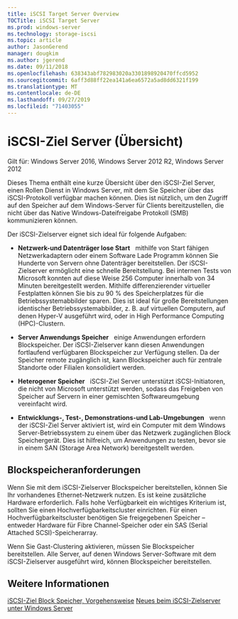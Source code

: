 ```yaml
---
title: iSCSI Target Server Overview
TOCTitle: iSCSI Target Server
ms.prod: windows-server
ms.technology: storage-iscsi
ms.topic: article
author: JasonGerend
manager: dougkim
ms.author: jgerend
ms.date: 09/11/2018
ms.openlocfilehash: 638343abf782983020a3301898920470ffcd5952
ms.sourcegitcommit: 6aff3d88ff22ea141a6ea6572a5ad8dd6321f199
ms.translationtype: MT
ms.contentlocale: de-DE
ms.lasthandoff: 09/27/2019
ms.locfileid: "71403055"
---
```

# <a name="iscsi-target-server-overview"></a>iSCSI-Ziel Server (Übersicht)

Gilt für: Windows Server 2016, Windows Server 2012 R2, Windows Server 2012

Dieses Thema enthält eine kurze Übersicht über den iSCSI-Ziel Server, einen Rollen Dienst in Windows Server, mit dem Sie Speicher über das iSCSI-Protokoll verfügbar machen können. Dies ist nützlich, um den Zugriff auf den Speicher auf dem Windows-Server für Clients bereitzustellen, die nicht über das Native Windows-Dateifreigabe Protokoll (SMB) kommunizieren können.

Der iSCSI-Zielserver eignet sich ideal für folgende Aufgaben:

* **Netzwerk-und Datenträger lose Start**   mithilfe von Start fähigen Netzwerkadaptern oder einem Software Lade Programm können Sie Hunderte von Servern ohne Datenträger bereitstellen. Der iSCSI-Zielserver ermöglicht eine schnelle Bereitstellung. Bei internen Tests von Microsoft konnten auf diese Weise 256 Computer innerhalb von 34 Minuten bereitgestellt werden. Mithilfe differenzierender virtueller Festplatten können Sie bis zu 90 % des Speicherplatzes für die Betriebssystemabbilder sparen. Dies ist ideal für große Bereitstellungen identischer Betriebssystemabbilder, z. B. auf virtuellen Computern, auf denen Hyper-V ausgeführt wird, oder in High Performance Computing (HPC)-Clustern.

* **Server Anwendungs Speicher**   einige Anwendungen erfordern Blockspeicher. Der iSCSI-Zielserver kann diesen Anwendungen fortlaufend verfügbaren Blockspeicher zur Verfügung stellen. Da der Speicher remote zugänglich ist, kann Blockspeicher auch für zentrale Standorte oder Filialen konsolidiert werden.

* **Heterogener Speicher**   iSCSI-Ziel Server unterstützt iSCSI-Initiatoren, die nicht von Microsoft unterstützt werden, sodass das Freigeben von Speicher auf Servern in einer gemischten Softwareumgebung vereinfacht wird.

* **Entwicklungs-, Test-, Demonstrations-und Lab-Umgebungen**   wenn der iSCSI-Ziel Server aktiviert ist, wird ein Computer mit dem Windows Server-Betriebssystem zu einem über das Netzwerk zugänglichen Block Speichergerät. Dies ist hilfreich, um Anwendungen zu testen, bevor sie in einem SAN (Storage Area Network) bereitgestellt werden.

## <a name="block-storage-requirements"></a>Blockspeicheranforderungen

Wenn Sie mit dem iSCSI-Zielserver Blockspeicher bereitstellen, können Sie Ihr vorhandenes Ethernet-Netzwerk nutzen. Es ist keine zusätzliche Hardware erforderlich. Falls hohe Verfügbarkeit ein wichtiges Kriterium ist, sollten Sie einen Hochverfügbarkeitscluster einrichten. Für einen Hochverfügbarkeitscluster benötigen Sie freigegebenen Speicher – entweder Hardware für Fibre Channel-Speicher oder ein SAS (Serial Attached SCSI)-Speicherarray.

Wenn Sie Gast-Clustering aktivieren, müssen Sie Blockspeicher bereitstellen. Alle Server, auf denen Windows Server-Software mit dem iSCSI-Zielserver ausgeführt wird, können Blockspeicher bereitstellen.

## <a name="see-also"></a>Weitere Informationen

[iSCSI-Ziel Block Speicher, Vorgehensweise](https://docs.microsoft.com/previous-versions/windows/it-pro/windows-server-2012-R2-and-2012/hh848268(v%3dws.11))  
[Neues beim iSCSI-Zielserver unter Windows Server](https://docs.microsoft.com/previous-versions/windows/it-pro/windows-server-2012-R2-and-2012/dn305893(v%3dws.11))

